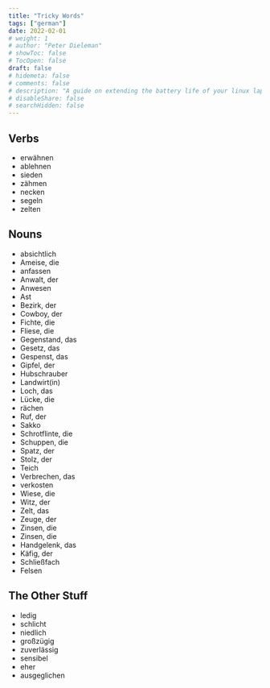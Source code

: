 ```yaml
---
title: "Tricky Words"
tags: ["german"]
date: 2022-02-01
# weight: 1
# author: "Peter Dieleman"
# showToc: false
# TocOpen: false
draft: false
# hidemeta: false
# comments: false
# description: "A guide on extending the battery life of your linux laptop"
# disableShare: false
# searchHidden: false
---
```


## Verbs

- erwähnen
- ablehnen
- sieden
- zähmen
- necken
- segeln
- zelten
## Nouns

- absichtlich
- Ameise, die
- anfassen
- Anwalt, der
- Anwesen
- Ast
- Bezirk, der
- Cowboy, der
- Fichte, die
- Fliese, die
- Gegenstand, das
- Gesetz, das
- Gespenst, das
- Gipfel, der
- Hubschrauber
- Landwirt(in)
- Loch, das
- Lücke, die
- rächen
- Ruf, der
- Sakko
- Schrotflinte, die
- Schuppen, die
- Spatz, der
- Stolz, der
- Teich
- Verbrechen, das
- verkosten
- Wiese, die
- Witz, der
- Zelt, das
- Zeuge, der
- Zinsen, die
- Zinsen, die
- Handgelenk, das
- Käfig, der
- Schließfach
- Felsen

## The Other Stuff

- ledig
- schlicht
- niedlich
- großzügig
- zuverlässig
- sensibel
- eher
- ausgeglichen